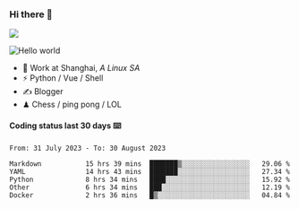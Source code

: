 ### Hi there 👋
![](https://komarev.com/ghpvc/?username=Xuhandsome)


<img src="https://github-readme-stats.vercel.app/api?username=XuHandsome&show_icons=true&theme=merko" alt="Hello world">

<br/>

- 🍻  Work at Shanghai, _A Linux SA_
- ⚡  Python / Vue / Shell
- ✍️  Blogger
- ♟  Chess / ping pong / LOL

#### Coding status last 30 days ⌨️

<!--START_SECTION:waka-->

```text
From: 31 July 2023 - To: 30 August 2023

Markdown           15 hrs 39 mins  ███████▒░░░░░░░░░░░░░░░░░   29.06 %
YAML               14 hrs 43 mins  ███████░░░░░░░░░░░░░░░░░░   27.34 %
Python             8 hrs 34 mins   ████░░░░░░░░░░░░░░░░░░░░░   15.92 %
Other              6 hrs 34 mins   ███░░░░░░░░░░░░░░░░░░░░░░   12.19 %
Docker             2 hrs 36 mins   █▒░░░░░░░░░░░░░░░░░░░░░░░   04.84 %
```

<!--END_SECTION:waka-->
